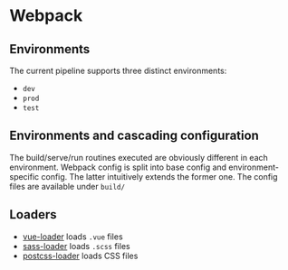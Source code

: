 
# Webpack

## Environments

The current pipeline supports three distinct environments:

- `dev`
- `prod`
- `test`

## Environments and cascading configuration

The build/serve/run routines executed are obviously different in each environment. Webpack config is split into base config and environment-specific config. The latter intuitively extends the former one. The config files are available under `build/`

## Loaders

- [vue-loader](http://vue-loader.vuejs.org/en/) loads `.vue` files
- [sass-loader]() loads `.scss` files
- [postcss-loader]() loads CSS files
